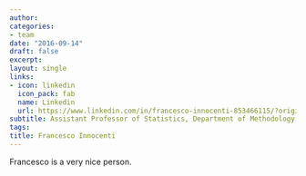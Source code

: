 ```yaml
---
author:
categories:
- team
date: "2016-09-14"
draft: false
excerpt: 
layout: single
links:
- icon: linkedin
  icon_pack: fab
  name: Linkedin
  url: https://www.linkedin.com/in/francesco-innocenti-853466115/?originalSubdomain=nl
subtitle: Assistant Professor of Statistics, Department of Methodology and Statistics - FHML, Maastricht University
tags:
title: Francesco Innocenti
---
```


Francesco is a very nice person.
